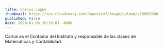 ```yaml
---
title: Carlos Lagué
thumbnail: https://res.cloudinary.com/duuonteo7/image/upload/v1588596005/Profesores/Carlos_Lague.png
published: False
date: 2020-01-06 16:16:01 -0600
---
```


Carlos es el Contador del Instituto y responsable de las clases de  Matemáticas y Contabilidad.

